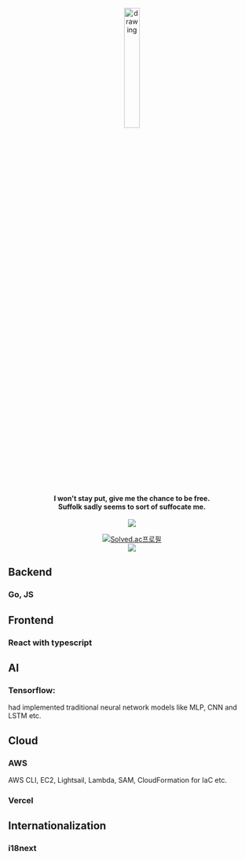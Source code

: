 <p align="center">
  <img src="https://user-images.githubusercontent.com/108582413/207043190-12ae81c4-02b1-4c36-9176-6b5309d06bc1.png" alt="drawing" width="25%"/>
</p>
<p align="center">
  <b align="center"> I won't stay put, give me the chance to be free.<br> Suffolk sadly seems to sort of suffocate me.</b> <br><br>

  <img src = "https://github-readme-stats.vercel.app/api/top-langs/?username=lifthus&layout=compact&hide_border=true&langs_count=6&hide=html,css" align="center"/>
</p>
<div align="center">
  
[![Solved.ac프로필](http://mazassumnida.wtf/api/v2/generate_badge?boj=lifthus531)](https://solved.ac/lifthus531) <br>
<img src = "https://github-readme-stats.vercel.app/api?username=lifthus&show_icons=true&hide_border=true" align="center"/>
</div>

<p>

## Backend ##
### Go, JS ###

## Frontend ##
### React with typescript ###

## AI ##
### Tensorflow: ### 
had implemented traditional neural network models like MLP, CNN and LSTM etc.

## Cloud ##
### AWS ###
AWS CLI, EC2, Lightsail, Lambda, SAM, CloudFormation for IaC etc. 

### Vercel ###

## Internationalization ##
### i18next ###

